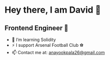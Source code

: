 # Hey there, I am David 👋

## Frontend Engineer 👋

- 🌱 I’m learning Solidity
- ⚡ I support Arsenal Football Club ⚽
- 📫 Contact me at: anayookpala26@gmail.com
